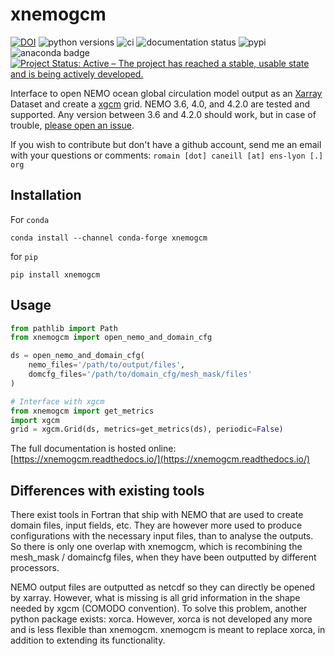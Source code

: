 # xnemogcm

[![DOI](https://zenodo.org/badge/DOI/10.5281/zenodo.5724577.svg)](https://doi.org/10.5281/zenodo.5724577)
![python versions](https://img.shields.io/pypi/pyversions/xnemogcm.svg)
![ci](https://github.com/rcaneill/xnemogcm/actions/workflows/ci.yml/badge.svg)
![documentation status](https://readthedocs.org/projects/xnemogcm/badge/?version=latest)
![pypi](https://badge.fury.io/py/xnemogcm.svg)
![anaconda badge](https://anaconda.org/conda-forge/xnemogcm/badges/version.svg)
[![Project Status: Active – The project has reached a stable, usable state and is being actively developed.](https://www.repostatus.org/badges/latest/active.svg)](https://www.repostatus.org/#active)

Interface to open NEMO ocean global circulation model output as an [Xarray](https://docs.xarray.dev/en/stable/) Dataset and create a [xgcm](https://xgcm.readthedocs.io/en/latest/) grid. 
NEMO 3.6, 4.0, and 4.2.0 are tested and supported. Any version between 3.6 and 4.2.0 should work,
but in case of trouble, [please open an issue](https://github.com/rcaneill/xnemogcm/issues).

If you wish to contribute but don't have a github account, send me an email with your questions or comments: `romain [dot] caneill [at] ens-lyon [.] org`

## Installation

For `conda`

```shell
conda install --channel conda-forge xnemogcm
```

for `pip`

```shell
pip install xnemogcm
```


## Usage

```python
from pathlib import Path
from xnemogcm import open_nemo_and_domain_cfg

ds = open_nemo_and_domain_cfg(
    nemo_files='/path/to/output/files',
    domcfg_files='/path/to/domain_cfg/mesh_mask/files'
)

# Interface with xgcm
from xnemogcm import get_metrics
import xgcm
grid = xgcm.Grid(ds, metrics=get_metrics(ds), periodic=False)
```

The full documentation is hosted online:
[https://xnemogcm.readthedocs.io/](https://xnemogcm.readthedocs.io/)

## Differences with existing tools

There exist tools in Fortran that ship with NEMO that are used to create domain files,
input fields, etc. They are however more used to produce configurations with the
necessary input files, than to analyse the outputs. So there is only one overlap with
xnemogcm, which is recombining the mesh_mask / domaincfg files,
when they have been outputted by different processors.

NEMO output files are outputted as netcdf so they can directly be opened by xarray.
However, what is missing is all grid information in the shape needed by
xgcm (COMODO convention). To solve this problem, another python package
exists: xorca. However, xorca is not developed any more and is less flexible than xnemogcm.
xnemogcm is meant to replace xorca, in addition to extending its functionality.
